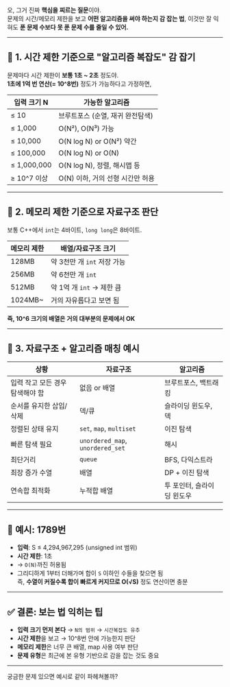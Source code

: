 
오, 그거 진짜 **핵심을 찌르는 질문**이야.  
문제의 시간/메모리 제한을 보고 **어떤 알고리즘을 써야 하는지 감 잡는 법**, 이것만 잘 익혀도 **푼 문제 수보다 못 푼 문제 수를 줄일 수 있어.**

---

## 📌 1. 시간 제한 기준으로 "알고리즘 복잡도" 감 잡기

문제마다 시간 제한이 **보통 1초 ~ 2초** 정도야.  
**1초에 1억 번 연산(= 10^8번)** 정도가 가능하다고 가정하면,

| 입력 크기 N | 가능한 알고리즘 |
|-------------|------------------|
| ≤ 10        | 브루트포스 (순열, 재귀 완전탐색)  
| ≤ 1,000     | O(N²), O(N³) 가능  
| ≤ 10,000    | O(N log N) or O(N²) 약간  
| ≤ 100,000   | O(N log N) or O(N)  
| ≤ 1,000,000 | O(N log N), 정렬, 해시맵 등  
| ≥ 10^7 이상 | O(N) 이하, 거의 선형 시간만 허용  

---

## 📌 2. 메모리 제한 기준으로 자료구조 판단

보통 C++에서 `int`는 4바이트, `long long`은 8바이트.

| 메모리 제한 | 배열/자료구조 크기 |
|-------------|-------------------|
| 128MB       | 약 3천만 개 `int` 저장 가능  
| 256MB       | 약 6천만 개 `int`  
| 512MB       | 약 1억 개 `int` → 제한 큼  
| 1024MB~     | 거의 자유롭다고 보면 됨  

**즉, 10^6 크기의 배열은 거의 대부분의 문제에서 OK**

---

## 📌 3. 자료구조 + 알고리즘 매칭 예시

| 상황 | 자료구조 | 알고리즘 |
|------|----------|----------|
| 입력 작고 모든 경우 탐색해야 함 | 없음 or 배열 | 브루트포스, 백트래킹  
| 순서를 유지한 삽입/삭제 | 덱/큐 | 슬라이딩 윈도우, 덱  
| 정렬된 상태 유지 | `set`, `map`, `multiset` | 이진 탐색  
| 빠른 탐색 필요 | `unordered_map`, `unordered_set` | 해시  
| 최단거리 | `queue` | BFS, 다익스트라  
| 최장 증가 수열 | 배열 | DP + 이진 탐색  
| 연속합 최적화 | 누적합 배열 | 투 포인터, 슬라이딩 윈도우  

---

## 📌 예시: 1789번

- **입력**: S ≤ 4,294,967,295 (unsigned int 범위)
- **시간 제한**: 1초
- → `O(N)`까진 허용됨
- 그리디하게 1부터 더해가며 합이 `S` 이하인 수들을 찾으면 됨  
  즉, **수열이 커질수록 합이 빠르게 커지므로 O(√S)** 정도 연산이면 충분

---

## ✅ 결론: 보는 법 익히는 팁

- **입력 크기 먼저 본다** → `N의 범위` → `시간복잡도 유추`
- **시간 제한**을 보고 → 10^8번 안에 가능한지 판단
- **메모리 제한**은 너무 큰 배열, map 사용 여부 판단
- **문제 유형**은 최근에 본 유형 기반으로 감을 잡는 것도 중요

---

궁금한 문제 있으면 예시로 같이 파헤쳐볼까?
